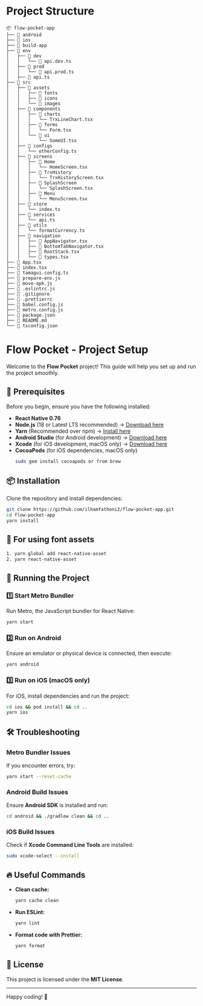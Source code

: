# Project Structure
```
📦 flow-pocket-app
├── 📂 android
├── 📂 ios
├── 📂 build-app
├── 📂 env
│   ├── 📂 dev
│   │   └── 📂 api.dev.ts
│   ├── 📂 prod
│   │   └── 📂 api.prod.ts
│   ├── 📂 api.ts
├── 📂 src
│   ├── 📂 assets
│   │   ├── 📂 fonts
│   │   ├── 📂 icons
│   │   └── 📂 images
│   ├── 📂 components
│   │   ├── 📂 charts
│   │   │   └── TrxLineChart.tsx
│   │   ├── 📂 forms
│   │   │   └── Form.tsx
│   │   └── 📂 ui
│   │       └── SomeUI.tsx
│   ├── 📂 configs
│   │   └── otherConfig.ts
│   ├── 📂 screens
│   │   ├── 📂 Home
│   │   │   └── HomeScreen.tsx
│   │   ├── 📂 TrxHistory
│   │   │   └── TrxHistoryScreen.tsx
│   │   ├── 📂 SplashScreen
│   │   │   └── SplashScreen.tsx
│   │   ├── 📂 Menu
│   │   │   └── MenuScreen.tsx
│   ├── 📂 store
│   │   └── index.ts
│   ├── 📂 services
│   │   └── api.ts
│   ├── 📂 utils
│   │   └── formatCurrency.ts
│   ├── 📂 navigation
│   │   ├── 📂 AppNavigator.tsx
│   │   ├── 📂 BottomTabNavigator.tsx
│   │   ├── 📂 RootStack.tsx
│   │   └── 📂 types.tsx
├── 📜 App.tsx
├── 📜 index.tsx
├── 📜 tamagui.config.ts
├── 📜 prepare-env.js
├── 📜 move-apk.js
├── 📜 .eslintrc.js
├── 📜 .gitignore
├── 📜 .prettierrc
├── 📜 babel.config.js
├── 📜 metro.config.js
├── 📜 package.json
├── 📜 README.md
└── 📜 tsconfig.json
```
# Flow Pocket - Project Setup

Welcome to the **Flow Pocket** project! This guide will help you set up and run the project smoothly.

## 🚀 Prerequisites
Before you begin, ensure you have the following installed:
- **React Native 0.76**
- **Node.js** (18 or Latest LTS recommended) → [Download here](https://nodejs.org/)
- **Yarn** (Recommended over npm) → [Install here](https://yarnpkg.com/)
- **Android Studio** (for Android development) → [Download here](https://developer.android.com/studio)
- **Xcode** (for iOS development, macOS only) → [Download here](https://developer.apple.com/xcode/)
- **CocoaPods** (for iOS dependencies, macOS only)
  ```sh
  sudo gem install cocoapods or from brew
  ```

## 📦 Installation
Clone the repository and install dependencies:

```sh
git clone https://github.com/ilhamfathoni2/flow-pocket-app.git
cd flow-pocket-app
yarn install
```

## 🎯 For using font assets
```sh
1. yarn global add react-native-asset
2. yarn react-native-asset
```

## 🎯 Running the Project

### 1️⃣ Start Metro Bundler
Run Metro, the JavaScript bundler for React Native:
```sh
yarn start
```

### 2️⃣ Run on Android
Ensure an emulator or physical device is connected, then execute:
```sh
yarn android
```

### 3️⃣ Run on iOS (macOS only)
For iOS, install dependencies and run the project:
```sh
cd ios && pod install && cd ..
yarn ios
```

## 🛠 Troubleshooting

### Metro Bundler Issues
If you encounter errors, try:
```sh
yarn start --reset-cache
```

### Android Build Issues
Ensure **Android SDK** is installed and run:
```sh
cd android && ./gradlew clean && cd ..
```

### iOS Build Issues
Check if **Xcode Command Line Tools** are installed:
```sh
sudo xcode-select --install
```

## 🔥 Useful Commands
- **Clean cache:**
  ```sh
  yarn cache clean
  ```
- **Run ESLint:**
  ```sh
  yarn lint
  ```
- **Format code with Prettier:**
  ```sh
  yarn format
  ```

## 📄 License
This project is licensed under the **MIT License**.

---

Happy coding! 🚀


